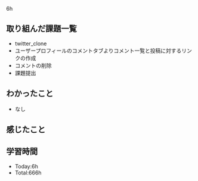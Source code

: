 6h
## 取り組んだ課題一覧
- twitter_clone
- ユーザープロフィールのコメントタブよりコメント一覧と投稿に対するリンクの作成
- コメントの削除
- 課題提出
## わかったこと
- なし
## 感じたこと

## 学習時間
- Today:6h
- Total:666h
